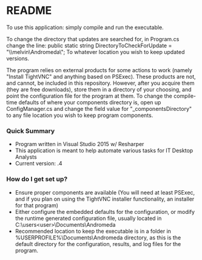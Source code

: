 # README #



To use this application: simply compile and run the executable. 

To change the directory that updates are searched for, in Program.cs change the line: 
public static string DirectoryToCheckForUpdate = "\\\\melvin\\Andromeda\\";
To whatever location you wish to keep updated versions.

The program relies on external products for some actions to work (namely "Install TightVNC" and anything based on PSExec). These products are not, and cannot, be included in this repository. However, after you acquire them (they are free downloads), store them in a directory of your choosing, and point the configuration file for the program at them. To change the compile-time defaults of where your components directory is, open up ConfigManager.cs and change the field value for "_componentsDirectory" to any file location you wish to keep program components.

### Quick Summary ###

* Program written in Visual Studio 2015 w/ Resharper
* This application is meant to help automate various tasks for IT Desktop Analysts
* Current version: .4

### How do I get set up? ###

* Ensure proper components are available (You will need at least PSExec, and if you plan on using the TightVNC installer functionality, an installer for that program)
* Either configure the embedded defaults for the configuration, or modify the runtime generated configuration file, usually located in C:\users\<user>\Documents\Andromeda
* Recommended location to keep the executable is in a folder in %USERPROFILE%\Documents\Andromeda directory, as this is the default directory for the configuration, results, and log files for the program. 